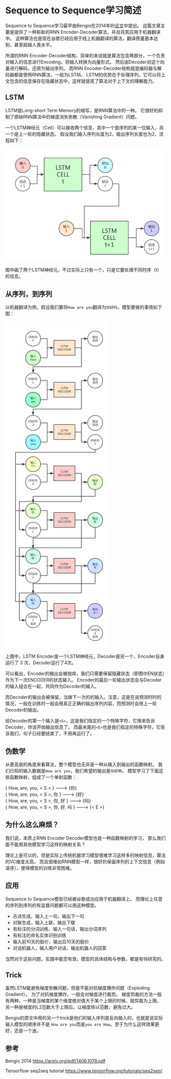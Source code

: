 
# Sequence to Sequence学习简述

Sequence to Sequence学习最早由Bengio在2014年的[论文](https://arxiv.org/pdf/1406.1078.pdf)中提出。
这篇文章主要是提供了一种崭新的RNN Encoder-Decoder算法，并且将其应用于机器翻译中。
这种算法也是现在谷歌已经应用于线上机器翻译的算法，翻译质量基本达到、甚至超越人类水平。

所谓的RNN Encoder-Decoder结构，简单的来说就是算法包含两部分，一个负责对输入的信息进行Encoding，将输入转换为向量形式。
然后由Decoder对这个向量进行解码，还原为输出序列。
而RNN Encoder-Decoder结构就是编码器与解码器都是使用RNN算法，一般为LSTM。
LSTM的优势在于处理序列，它可以将上文包含的信息保存在隐藏状态中，这样就提高了算法对于上下文的理解能力。

## LSTM

LSTM是Long-short Term Memory的缩写，是RNN算法中的一种。
它很好的抑制了原始RNN算法中的梯度消失弥散（Vanishing Gradient）问题。

一个LSTM神经元（Cell）可以接收两个信息，其中一个是序列的某一位输入，另一个是上一轮的隐藏状态。
假设我们输入序列长度为2，输出序列长度也为2，流程如下：

![LSTM.png](LSTM.png)

图中画了两个LSTM神经元，不过实际上只有一个，只是它要处理不同时序（t）的信息。

## 从序列，到序列

以机器翻译为例，假设我们要将`How are you`翻译为`你好吗`，模型要做的事情如下图：

![S2S翻译.png](S2S翻译.png)

上图中，LSTM Encoder是一个LSTM神经元，Decoder是另一个，Encoder自身运行了 3 次，Decoder运行了4次。

可以看出，Encoder的输出会被抛弃，我们只需要保留隐藏状态（即图中EN状态）作为下一次ENCODER的状态输入。
Encoder的最后一轮输出状态会与Decoder的输入组合在一起，共同作为Decoder的输入。

而Decoder的输出会被保留，当做下一次的的输入。注意，这是在说预测时时的情况，一般在训练时一般会用真正正确的输出序列内容，而预测时会用上一轮Decoder的输出。

给Decoder的第一个输入是`<S>`，这是我们指定的一个特殊字符，它用来告诉Decoder，你该开始输出信息了。
而最末尾的`<E>`也是我们指定的特殊字符，它告诉我们，句子已经要结束了，不用再运行了。

## 伪数学

从更高层的角度来看算法，整个模型也无非是一种从输入到输出的函数映射。
我们已知的输入数据是`How are you`，我们希望的输出是`你好啊`，
模型学习了下面这些函数映射，组成了一个单射函数：

{ How, are, you, < S > } ---> {你}  
{ How, are, you, < S >, 你 } ---> {好}  
{ How, are, you, < S >, 你, 好 } ---> {吗}  
{ How, are, you, < S >, 你, 好, 吗 } ---> {< E >}  

## 为什么这么麻烦？

我们说，本质上RNN Encoder Decoder模型也是一种函数映射的学习，
那么我们能不能用其他模型学习这样的映射关系？

理论上是可以的，但是实际上传统机器学习模型很难学习这样多的映射信息，算法的VC维度太高，
而且很难如RNN模型一样，很好的保留序列的上下文信息（例如语序），使得模型的训练非常困难。

## 应用

Sequence to Sequence模型已经被谷歌成功应用于机器翻译上。
而理论上任意的序列到序列的有监督问题都可以用这种模型。

* 古诗生成，输入上一句，输出下一句
* 对联生成，输入上联，输出下联
* 有标注的分词训练，输入一句话，输出分词序列
* 有标注的命名实体识别训练
* 输入前10天的股价，输出后10天的股价
* 对话机器人，输入用户对话，输出机器人的回答

当然对于这些问题，实践中能否有效，模型的具体结构与参数，都是有待研究的。

## Trick

虽然LSTM能避免梯度弥散问题，但是不能对抗梯度爆炸问题（Exploding Gradient）。
为了对抗梯度爆炸，一般会对梯度进行裁剪。
梯度剪裁的方法一般有两种，一种是当梯度的某个维度绝对值大于某个上限的时候，就剪裁为上限。
另一种是梯度的L2范数大于上限后，让梯度除以范数，避免过大。

Bengio的原文中用的另一个trick是他们的输入序列是反向输入的，也就是说实际输入模型的顺序并不是
`How are you`而是`you are How`。至于为什么这样效果更好，还是一个迷。

## 参考

Bengio 2014 https://arxiv.org/pdf/1406.1078.pdf

Tensorflow seq2seq tutorial https://www.tensorflow.org/tutorials/seq2seq/
